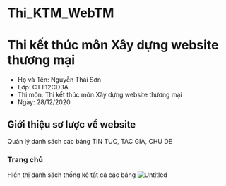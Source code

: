 # Thi_KTM_WebTM
# Thi kết thúc môn Xây dựng website thương mại
- Họ và Tên: Nguyễn Thái Sơn
- Lớp: CTT12CĐ3A
- Thi môn: Thi kết thúc môn Xây dựng website thương mại
- Ngày: 28/12/2020

## Giới thiệu sơ lược về website ##
Quản lý danh sách các bảng TIN TUC, TAC GIA, CHU DE

### Trang chủ ###

Hiển thị danh sách thống kê tất cả các bảng
![Untitled](https://user-images.githubusercontent.com/54921121/103189729-a1e68980-4900-11eb-9c01-844b5f67ae9d.png)
